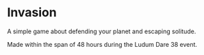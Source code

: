 # Invasion

A simple game about defending your planet and escaping solitude.

Made within the span of 48 hours during the Ludum Dare 38 event.
